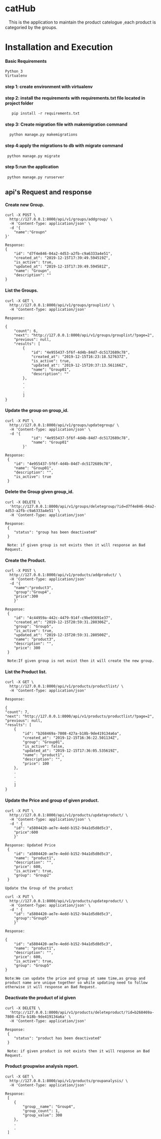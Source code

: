 # catHub
&nbsp;&nbsp;&nbsp;This is the application to maintain the product catelogue ,each product is categoried by the groups.

# Installation and Execution
#### Basic Requirements

	Python 3
	Virtualenv

#### step 1: create environment with virtualenv

#### step 2: install the requirements with requirements.txt file located in project folder

       pip install -r requirements.txt
       
#### step 3: Create migration file with makemigration command

      python manage.py makemigrations

#### step 4:apply the migrations to db with migrate command
    
     python manage.py migrate
     
#### step 5:run the application

     python manage.py runserver
 
## api's Request and response
#### Create new Group. 

	curl -X POST \
	  http://127.0.0.1:8000/api/v1/groups/addgroup/ \
	  -H 'Content-Type: application/json' \
	  -d '{
		"name":"Groupn"
	}'

	Response:
	{
	    "id": "d7f4e846-04a2-4d53-a2fb-c9a6333a4e51",
	    "created_at": "2019-12-15T17:39:49.594519Z",
	    "is_active": true,
	    "updated_at": "2019-12-15T17:39:49.594581Z",
	    "name": "Groupn",
	    "description": ""
	}

#### List the Groups.

	curl -X GET \
	  http://127.0.0.1:8000/api/v1/groups/grouplist/ \
	  -H 'Content-Type: application/json'

	Response:

	{
	    "count": 6,
	    "next": "http://127.0.0.1:8000/api/v1/groups/grouplist/?page=2",
	    "previous": null,
	    "results": [
	        {
	            "id": "4e955437-5f6f-4d4b-84d7-dc5172689c78",
	            "created_at": "2019-12-15T16:23:18.527637Z",
	            "is_active": true,
	            "updated_at": "2019-12-15T20:37:13.561166Z",
	            "name": "Group01",
	            "description": ""
	        },
	        .
	        .
	        .
	        ]
	}

#### Update the group on group_id.

	curl -X PUT \
	  http://127.0.0.1:8000/api/v1/groups/updategroup/ \
	  -H 'Content-Type: application/json' \
	  -d '{
	            "id": "4e955437-5f6f-4d4b-84d7-dc5172689c78",
	            "name": "Group01"
	        }'

	Response:
	 {
	    "id": "4e955437-5f6f-4d4b-84d7-dc5172689c78",
	    "name": "Group01",
	    "description": "",
	    "is_active": true
	 }

#### Delete the Group given group_id.

	curl -X DELETE \
	  'http://127.0.0.1:8000/api/v1/groups/deletegroup/?id=d7f4e846-04a2-4d53-a2fb-c9a6333a4e51' \
	  -H 'Content-Type: application/json'

	Response:
	 {
    	"status": "group has been deactivated"
	 }

	 Note: if given group is not exists then it will response an Bad Request.

#### Create the Product.

	curl -X POST \
	  http://127.0.0.1:8000/api/v1/products/addproduct/ \
	  -H 'Content-Type: application/json'
	  -d '{
		"name":"product3",
		"group":"Group4",
		"price":300
		}'

	Response:
	 {
	    "id": "4c44959a-442c-4479-914f-c9be93691e37",
	    "created_at": "2019-12-15T20:59:31.280306Z",
	    "group": "Group5",
	    "is_active": true,
	    "updated_at": "2019-12-15T20:59:31.280500Z",
	    "name": "product3",
	    "description": "",
	    "price": 300
	 }

	 Note:If given group is not exist then it will create the new group.

#### List the Product list.
	
	curl -X GET \
	  http://127.0.0.1:8000/api/v1/products/productlist/ \
	  -H 'Content-Type: application/json' 

	Response:

	{
    "count": 7,
    "next": "http://127.0.0.1:8000/api/v1/products/productlist/?page=2",
    "previous": null,
    "results": [
        {
            "id": "b268469a-7808-427a-b18b-9de419134a6a",
            "created_at": "2019-12-15T16:36:22.501134Z",
            "group": "Group01",
            "is_active": false,
            "updated_at": "2019-12-15T17:36:05.535619Z",
            "name": "product1",
            "description": "",
            "price": 100
        },
        .
        .
        .
    	]
    }

#### Update the Price and group of given product.

	curl -X PUT \
	  http://127.0.0.1:8000/api/v1/products/updateproduct/ \
	  -H 'Content-Type: application/json' \
	  -d ' {
	    "id": "a5804420-ae7e-4edd-b152-94a1d5d8d5c3",
		"price":600
		}'

	Response: Updated Price
	 {
	    "id": "a5804420-ae7e-4edd-b152-94a1d5d8d5c3",
	    "name": "product1",
	    "description": "",
	    "price": 600,
	    "is_active": true,
	    "group": "Group2"
	 }

	Update the Group of the product

	curl -X PUT \
	  http://127.0.0.1:8000/api/v1/products/updateproduct/ \
	  -H 'Content-Type: application/json' \
	  -d ' {
	    "id": "a5804420-ae7e-4edd-b152-94a1d5d8d5c3",
		"group":"Group5"
		}'

	Response:

	{
	    "id": "a5804420-ae7e-4edd-b152-94a1d5d8d5c3",
	    "name": "product1",
	    "description": "",
	    "price": 600,
	    "is_active": true,
	    "group": "Group5"
	}

	Note:We can update the price and group at same time,as group and product name are unique together so while updating need to follow otherwise it will response an Bad Request.

#### Deactivate the product of id given

	curl -X DELETE \
	  'http://127.0.0.1:8000/api/v1/products/deleteproduct/?id=b268469a-7808-427a-b18b-9de419134a6a' \
	  -H 'Content-Type: application/json'

	Response:
	 {
    	"status": "product has been deactivated"
	 }

	 Note: if given product is not exists then it will response an Bad Request.

#### Product groupwise analysis report.

	curl -X GET \
	  http://127.0.0.1:8000/api/v1/products/groupanalysis/ \
	  -H 'Content-Type: application/json'

	Response:
	 [
	    {
	        "group__name": "Group4",
	        "group_count": 1,
	        "group_value": 300
	    },
	    .
	    .
     ]

